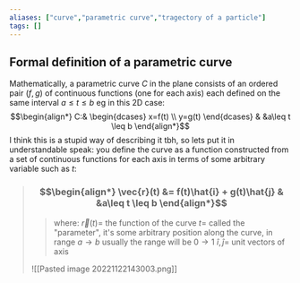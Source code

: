 ```yaml
---
aliases: ["curve","parametric curve","tragectory of a particle"]
tags: []
---
```


## Formal definition of a parametric curve

Mathematically, a parametric curve $C$ in the plane consists of an ordered pair $(f , g)$ of continuous functions (one for each axis) each defined on the same interval $a\leq t \leq b$ eg in this 2D case:
$$\begin{align*}
C:& \begin{dcases} x=f(t) \\ y=g(t) \end{dcases} & &a\leq t \leq b
\end{align*}$$
I think this is a stupid way of describing it tbh, so lets put it in understandable speak: you define the curve as a function constructed from a set of continuous functions for each axis in terms of some arbitrary variable such as $t$:
> ### $$\begin{align*}  \vec{r}(t) &=  f(t)\hat{i} + g(t)\hat{j} & &a\leq t \leq b \end{align*}$$ 
>> where:
>> $\vec{r}(t)=$ the function of the curve 
>> $t=$ called the "parameter", it's some arbitrary position along the curve, in range $a\to b$ usually the range will be $0\to1$
>> $\hat{i},\hat{j}=$ unit vectors of axis
>
>![[Pasted image 20221122143003.png]]


